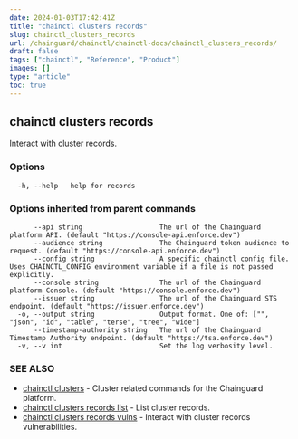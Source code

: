```yaml
---
date: 2024-01-03T17:42:41Z
title: "chainctl clusters records"
slug: chainctl_clusters_records
url: /chainguard/chainctl/chainctl-docs/chainctl_clusters_records/
draft: false
tags: ["chainctl", "Reference", "Product"]
images: []
type: "article"
toc: true
---
```

## chainctl clusters records

Interact with cluster records.

### Options

```
  -h, --help   help for records
```

### Options inherited from parent commands

```
      --api string                   The url of the Chainguard platform API. (default "https://console-api.enforce.dev")
      --audience string              The Chainguard token audience to request. (default "https://console-api.enforce.dev")
      --config string                A specific chainctl config file. Uses CHAINCTL_CONFIG environment variable if a file is not passed explicitly.
      --console string               The url of the Chainguard platform Console. (default "https://console.enforce.dev")
      --issuer string                The url of the Chainguard STS endpoint. (default "https://issuer.enforce.dev")
  -o, --output string                Output format. One of: ["", "json", "id", "table", "terse", "tree", "wide"]
      --timestamp-authority string   The url of the Chainguard Timestamp Authority endpoint. (default "https://tsa.enforce.dev")
  -v, --v int                        Set the log verbosity level.
```

### SEE ALSO

* [chainctl clusters](/chainguard/chainctl/chainctl-docs/chainctl_clusters/)	 - Cluster related commands for the Chainguard platform.
* [chainctl clusters records list](/chainguard/chainctl/chainctl-docs/chainctl_clusters_records_list/)	 - List cluster records.
* [chainctl clusters records vulns](/chainguard/chainctl/chainctl-docs/chainctl_clusters_records_vulns/)	 - Interact with cluster records vulnerabilities.

